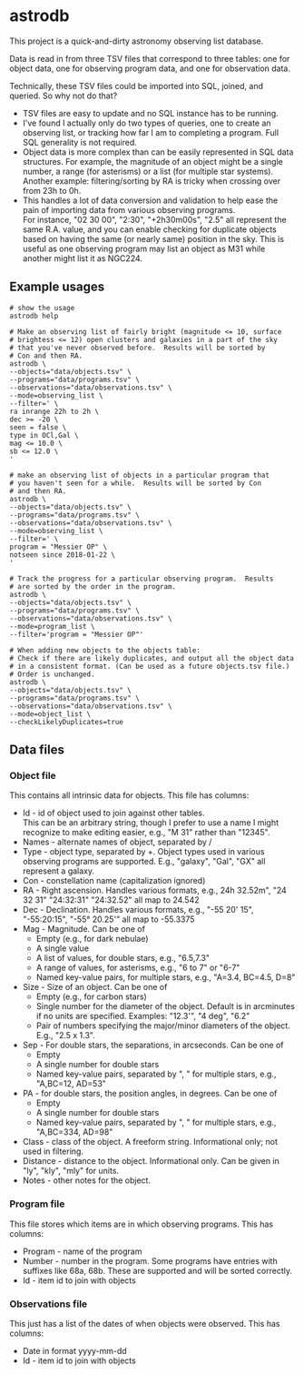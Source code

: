 # astrodb

This project is a quick-and-dirty astronomy observing list database.

Data is read in from three TSV files that correspond to three 
tables: one for object data, one for observing program data, and
one for observation data.

Technically, these TSV files could be imported into SQL, joined,
and queried.  So why not do that?
- TSV files are easy to update and no SQL instance has to be running.
- I've found I actually only do two types of queries, one to create
  an observing list, or tracking how far I am to completing
  a program.  Full SQL generality is not required.
- Object data is more complex than can be easily represented in SQL 
  data structures.  For example, the magnitude of an object might
  be a single number, a range (for asterisms) or a list (for multiple
  star systems). Another example: filtering/sorting by RA is tricky 
  when crossing over from 23h to 0h.
- This handles a lot of data conversion and validation to help
  ease the pain of importing data from various observing programs.  
  For instance, "02 30 00", "2:30", "+2h30m00s", "2.5" all represent the
  same R.A. value, and you can enable checking for duplicate objects
  based on having the same (or nearly same) position in the sky.
  This is useful as one observing program may list an object as M31 
  while another might list it as NGC224.
 
## Example usages

```
# show the usage
astrodb help 
```

```
# Make an observing list of fairly bright (magnitude <= 10, surface 
# brightess <= 12) open clusters and galaxies in a part of the sky 
# that you've never observed before.  Results will be sorted by
# Con and then RA.
astrodb \
--objects="data/objects.tsv" \
--programs="data/programs.tsv" \
--observations="data/observations.tsv" \
--mode=observing_list \
--filter=' \
ra inrange 22h to 2h \
dec >= -20 \
seen = false \
type in OCl,Gal \
mag <= 10.0 \
sb <= 12.0 \
'
```

```
# make an observing list of objects in a particular program that
# you haven't seen for a while.  Results will be sorted by Con 
# and then RA.
astrodb \
--objects="data/objects.tsv" \
--programs="data/programs.tsv" \
--observations="data/observations.tsv" \
--mode=observing_list \
--filter=' \
program = "Messier OP" \
notseen since 2018-01-22 \
'
```

```
# Track the progress for a particular observing program.  Results
# are sorted by the order in the program.
astrodb \
--objects="data/objects.tsv" \
--programs="data/programs.tsv" \
--observations="data/observations.tsv" \
--mode=program_list \
--filter='program = "Messier OP"'
```

```
# When adding new objects to the objects table:
# Check if there are likely duplicates, and output all the object data 
# in a consistent format. (Can be used as a future objects.tsv file.)  
# Order is unchanged.  
astrodb \
--objects="data/objects.tsv" \
--programs="data/programs.tsv" \
--observations="data/observations.tsv" \
--mode=object_list \
--checkLikelyDuplicates=true
```

## Data files

### Object file

This contains all intrinsic data for objects.  This file has columns:
- Id - id of object used to join against other tables.  
   This can be an arbitrary string,
   though I prefer to use a name I might recognize to make editing easier,
   e.g., "M 31" rather than "12345".
- Names - alternate names of object, separated by /
- Type - object type, separated by +.  Object types used in various
          observing programs are supported.  E.g., "galaxy", "Gal", "GX"
          all represent a galaxy.
- Con - constellation name (capitalization ignored)
- RA - Right ascension.  Handles various formats, e.g.,
   24h 32.52m", "24 32 31" "24:32:31" "24:32.52" all map to 24.542
- Dec - Declination.  Handles various formats, e.g.,
    "-55 20' 15", "-55:20:15", "-55° 20.25'" all map to -55.3375
- Mag - Magnitude. Can be one of
     - Empty (e.g., for dark nebulae)
     - A single value
     - A list of values, for double stars, e.g., "6.5,7.3"
     - A range of values, for asterisms, e.g., "6 to 7" or "6-7"
     - Named key-value pairs, for multiple stars, e.g., "A=3.4, BC=4.5, D=8"
- Size - Size of an object. Can be one of 
     - Empty (e.g., for carbon stars)
     - Single number for the diameter of the object. Default is in arcminutes
       if no units are specified. Examples: "12.3'", "4 deg", "6.2"
     - Pair of numbers specifying the major/minor diameters of the object.
       E.g., "2.5 x 1.3".
- Sep - For double stars, the separations, in arcseconds.  Can be one of
     - Empty
     - A single number for double stars
     - Named key-value pairs, separated by ", " for multiple stars, e.g., 
       "A,BC=12, AD=53"
- PA - for double stars, the position angles, in degrees.  Can be one of
     - Empty
     - A single number for double stars
     - Named key-value pairs, separated by ", " for multiple stars, e.g., 
       "A,BC=334, AD=98"
- Class - class of the object.  A freeform string.  Informational only;
     not used in filtering.
- Distance - distance to the object.  Informational only.  Can be given
     in "ly", "kly", "mly" for units.
- Notes - other notes for the object.

### Program file
This file stores which items are in which observing programs.  This has
columns:

- Program - name of the program
- Number - number in the program.  Some programs have entries with
  suffixes like 68a, 68b.  These are supported and will be sorted correctly.
- Id - item id to join with objects

### Observations file
This just has a list of the dates of when objects were observed. 
This has columns:

- Date in format yyyy-mm-dd
- Id - item id to join with objects
